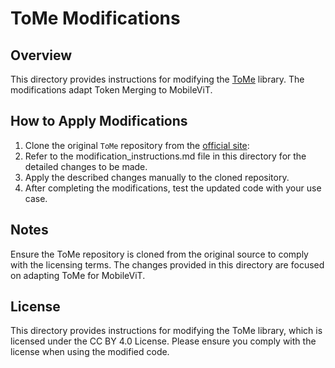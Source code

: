 # ToMe Modifications

## Overview
This directory provides instructions for modifying the [ToMe](https://github.com/facebookresearch/ToMe) library. The modifications adapt Token Merging to MobileViT.

## How to Apply Modifications
1. Clone the original `ToMe` repository from the [official site](https://github.com/facebookresearch/ToMe):
2. Refer to the modification_instructions.md file in this directory for the detailed changes to be made.
3. Apply the described changes manually to the cloned repository.
4. After completing the modifications, test the updated code with your use case.

## Notes
Ensure the ToMe repository is cloned from the original source to comply with the licensing terms.
The changes provided in this directory are focused on adapting ToMe for MobileViT.

## License
This directory provides instructions for modifying the ToMe library, which is licensed under the CC BY 4.0 License. Please ensure you comply with the license when using the modified code.
